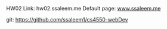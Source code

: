 HW02 Link: hw02.ssaleem.me
Default page: www.ssaleem.me

git: https://github.com/ssaleem1/cs4550-webDev